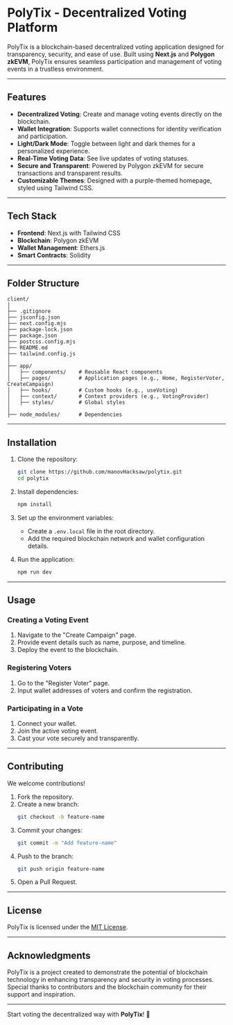 # PolyTix - Decentralized Voting Platform  

PolyTix is a blockchain-based decentralized voting application designed for transparency, security, and ease of use. Built using **Next.js** and **Polygon zkEVM**, PolyTix ensures seamless participation and management of voting events in a trustless environment.

---

## Features  
- **Decentralized Voting**: Create and manage voting events directly on the blockchain.  
- **Wallet Integration**: Supports wallet connections for identity verification and participation.  
- **Light/Dark Mode**: Toggle between light and dark themes for a personalized experience.  
- **Real-Time Voting Data**: See live updates of voting statuses.  
- **Secure and Transparent**: Powered by Polygon zkEVM for secure transactions and transparent results.  
- **Customizable Themes**: Designed with a purple-themed homepage, styled using Tailwind CSS.  

---

## Tech Stack  
- **Frontend**: Next.js with Tailwind CSS  
- **Blockchain**: Polygon zkEVM  
- **Wallet Management**: Ethers.js  
- **Smart Contracts**: Solidity  

---

## Folder Structure  

```plaintext
client/
│
├── .gitignore
├── jsconfig.json
├── next.config.mjs
├── package-lock.json
├── package.json
├── postcss.config.mjs
├── README.md
├── tailwind.config.js
│
├── app/
│   ├── components/    # Reusable React components
│   ├── pages/         # Application pages (e.g., Home, RegisterVoter, CreateCampaign)
│   ├── hooks/         # Custom hooks (e.g., useVoting)
│   ├── context/       # Context providers (e.g., VotingProvider)
│   ├── styles/        # Global styles
│
├── node_modules/      # Dependencies
```

---

## Installation  

1. Clone the repository:  
   ```bash
   git clone https://github.com/manovHacksaw/polytix.git
   cd polytix
   ```

2. Install dependencies:  
   ```bash
   npm install
   ```

3. Set up the environment variables:  
   - Create a `.env.local` file in the root directory.
   - Add the required blockchain network and wallet configuration details.

4. Run the application:  
   ```bash
   npm run dev
   ```

---

## Usage  

### Creating a Voting Event  
1. Navigate to the "Create Campaign" page.  
2. Provide event details such as name, purpose, and timeline.  
3. Deploy the event to the blockchain.  

### Registering Voters  
1. Go to the "Register Voter" page.  
2. Input wallet addresses of voters and confirm the registration.  

### Participating in a Vote  
1. Connect your wallet.  
2. Join the active voting event.  
3. Cast your vote securely and transparently.  

---

## Contributing  
We welcome contributions!  
1. Fork the repository.  
2. Create a new branch:  
   ```bash
   git checkout -b feature-name
   ```  
3. Commit your changes:  
   ```bash
   git commit -m "Add feature-name"
   ```  
4. Push to the branch:  
   ```bash
   git push origin feature-name
   ```  
5. Open a Pull Request.  

---

## License  
PolyTix is licensed under the [MIT License](LICENSE).  

---

## Acknowledgments  
PolyTix is a project created to demonstrate the potential of blockchain technology in enhancing transparency and security in voting processes. Special thanks to contributors and the blockchain community for their support and inspiration.  

--- 

Start voting the decentralized way with **PolyTix**! 🚀
